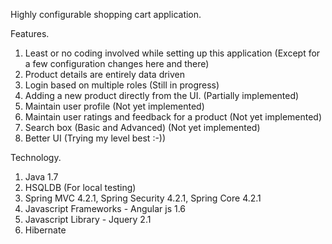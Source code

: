Highly configurable shopping cart application.

Features.
1. Least or no coding involved while setting up this application (Except for a few configuration changes here and there)
2. Product details are entirely data driven
3. Login based on multiple roles (Still in progress)
4. Adding a new product directly from the UI. (Partially implemented)
5. Maintain user profile (Not yet implemented)
6. Maintain user ratings and feedback for a product (Not yet implemented)
7. Search box (Basic and Advanced) (Not yet implemented)
8. Better UI (Trying my level best :-))

Technology.
1. Java 1.7
2. HSQLDB (For local testing)
3. Spring MVC 4.2.1, Spring Security 4.2.1, Spring Core 4.2.1
4. Javascript Frameworks - Angular js 1.6
5. Javascript Library - Jquery 2.1
6. Hibernate
